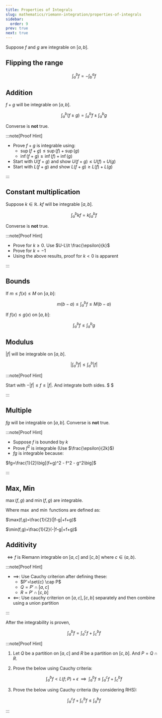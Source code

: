 ```yaml
---
title: Properties of Integrals
slug: mathematics/riemann-integration/properties-of-integrals
sidebar:
  order: 9
prev: true
next: true
---
```


Suppose $f$ and $g$ are integrable on $[a,b]$.

## Flipping the range

```math
\int_a^bf=-\int_b^af
```

## Addition

$f+g$ will be integrable on $[a,b]$.

```math
\int_a^b(f\pm g)=
\int_a^bf
\pm
\int_a^bg
```

Converse is **not** true.

:::note[Proof Hint]

- Prove $f+g$ is integrable using:
  - $\sup(f+g)\le \sup(f) + \sup(g)$
  - $\inf(f+g)\ge \inf(f) + \inf(g)$
- Start with $U(f+g)$ and show $U(f+g)\le U(f)+U(g)$
- Start with $L(f+g)$ and show $L(f+g)\ge L(f)+L(g)$

:::

## Constant multiplication

Suppose $k\in\mathbb{R}$. $kf$ will be integrable $[a,b]$.

```math
\int_a^bkf=k\int_a^bf
```

Converse is **not** true.

:::note[Proof Hint]

- Prove for $k\ge 0$. Use $U-L\lt \frac{\epsilon}{k}$
- Prove for $k=-1$
- Using the above results, proof for $k<0$ is apparent

:::

## Bounds

If $m\le f(x) \le M$ on $[a,b]$:

```math
m(b-a) \le \int_a^bf \le M(b-a)
```

If $f(x)\le g(x)$ on $[a,b]$:

```math
\int_a^bf \le \int_a^bg
```

## Modulus

$|f|$ will be integrable on $[a,b]$.

```math
\Bigg|\int_a^bf\Bigg| \le \int_a^b|f|
```

:::note[Proof Hint]

Start with $-|f|\le f \le |f|$. And integrate both sides. $ $

:::

## Multiple

$fg$ will be integrable on $[a,b]$. Converse is **not** true.

:::note[Proof Hint]

- Suppose $f$ is bounded by $k$
- Prove $f^2$ is integrable (Use $\frac{\epsilon}{2k}$)
- $fg$ is integrable because:

$fg=\frac{1}{2}\big[(f+g)^2 - f^2 - g^2\big]$

:::

## Max, Min

$\max(f,g)$ and $\min(f,g)$ are integrable.

Where $\max$ and $\min$ functions are defined as:

$\max(f,g)=\frac{1}{2}(|f-g|+f+g)$

$\min(f,g)=\frac{1}{2}(-|f-g|+f+g)$

## Additivity

$\iff f$ is Riemann integrable on $[a,c]\text{ and } [c,b]$ where $c \in (a,b)$.

:::note[Proof Hint]

- $\implies$: Use Cauchy criterion after defining these:
  - $P'=\set{c} \cap P$
  - $Q=P'\cap [a,c]$
  - $R=P'\cap [c,b]$
- $\impliedby$: Use cauchy criterion on $[a,c], [c,b]$ separately and then
  combine using a union partition

:::

After the integrability is proven,

```math
\int_a^b f =
\int_a^c f +
\int_c^b f
```

:::note[Proof Hint]

1. Let $Q$ be a partition on $[a,c]$ and $R$ be a partition on $[c,b]$. And
   $P=Q \cap R$.

2. Prove the below using Cauchy criteria:

```math
\int_a^b f \lt
L(f;P) + \epsilon

\;\;
\implies
\;\;

\int_a^b f \le
\int_a^c f +
\int_c^b f
```

3. Prove the below using Cauchy criteria (by considering RHS):

```math
\int_a^c f +
\int_c^b f \le
\int_a^b f
```

:::
